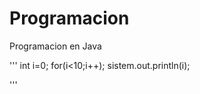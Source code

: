 Programacion
============

Programacion en Java

'''
int i=0;
for(i<10;i++);
sistem.out.println(i);

'''
